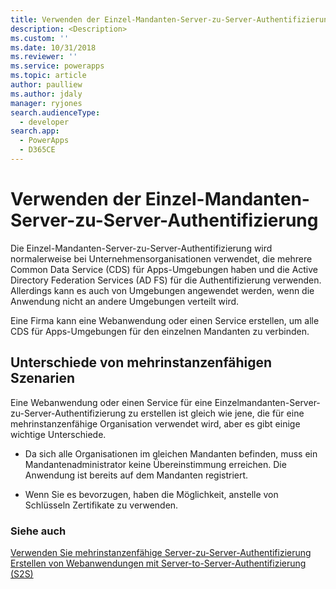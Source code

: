 ```yaml
---
title: Verwenden der Einzel-Mandanten-Server-zu-Server-Authentifizierung (Common Data Service für Apps) | Microsoft Docs
description: <Description>
ms.custom: ''
ms.date: 10/31/2018
ms.reviewer: ''
ms.service: powerapps
ms.topic: article
author: paulliew
ms.author: jdaly
manager: ryjones
search.audienceType:
  - developer
search.app:
  - PowerApps
  - D365CE
---
```

# <a name="use-single-tenant-server-to-server-authentication"></a>Verwenden der Einzel-Mandanten-Server-zu-Server-Authentifizierung


Die Einzel-Mandanten-Server-zu-Server-Authentifizierung wird normalerweise bei Unternehmensorganisationen verwendet, die mehrere Common Data Service (CDS) für Apps-Umgebungen haben und die Active Directory Federation Services (AD FS) für die Authentifizierung verwenden. Allerdings kann es auch von Umgebungen angewendet werden, wenn die Anwendung nicht an andere Umgebungen verteilt wird.  
  
 Eine Firma kann eine Webanwendung oder einen Service erstellen, um alle CDS für Apps-Umgebungen für den einzelnen Mandanten zu verbinden.  
  
## <a name="differences-from-multi-tenant-scenario"></a>Unterschiede von mehrinstanzenfähigen Szenarien  
 Eine Webanwendung oder einen Service für eine Einzelmandanten-Server-zu-Server-Authentifizierung zu erstellen ist gleich wie jene, die für eine mehrinstanzenfähige Organisation verwendet wird, aber es gibt einige wichtige Unterschiede.  
  
-   Da sich alle Organisationen im gleichen Mandanten befinden, muss ein Mandantenadministrator keine Übereinstimmung erreichen. Die Anwendung ist bereits auf dem Mandanten registriert.  
  
-   Wenn Sie es bevorzugen, haben die Möglichkeit, anstelle von Schlüsseln Zertifikate zu verwenden.  
  
### <a name="see-also"></a>Siehe auch  
 [Verwenden Sie mehrinstanzenfähige Server-zu-Server-Authentifizierung](use-multi-tenant-server-server-authentication.md)   
 [Erstellen von Webanwendungen mit Server-to-Server-Authentifizierung (S2S)](build-web-applications-server-server-s2s-authentication.md)

<!--

 Can this scenario be hightlighted here: https://crmtipoftheday.com/767/server-to-server-authentication-is-here/

-->